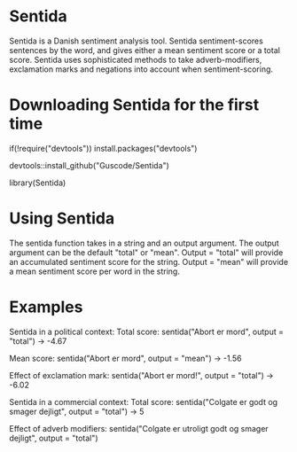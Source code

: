 # Sentida
Sentida is a Danish sentiment analysis tool. Sentida sentiment-scores sentences by the word, and gives either a mean sentiment score or a total score. Sentida uses sophisticated methods to take adverb-modifiers, exclamation marks and negations into account when sentiment-scoring. 

# Downloading Sentida for the first time

if(!require("devtools")) install.packages("devtools")

devtools::install_github("Guscode/Sentida")

library(Sentida) 

# Using Sentida

The sentida function takes in a string and an output argument. The output argument can be the default "total" or "mean".
Output = "total" will provide an accumulated sentiment score for the string.
Output = "mean" will provide a mean sentiment score per word in the string.

# Examples

Sentida in a political context:
Total score:
sentida("Abort er mord", output = "total") -> -4.67

Mean score:
sentida("Abort er mord", output = "mean") -> -1.56

Effect of exclamation mark:
sentida("Abort er mord!", output = "total") -> -6.02


Sentida in a commercial context:
Total score:
sentida("Colgate er godt og smager dejligt", output = "total") -> 5

Effect of adverb modifiers:
sentida("Colgate er utroligt godt og smager dejligt", output = "total")
